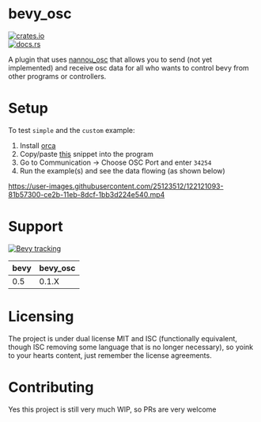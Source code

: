 # bevy_osc

[![crates.io](https://img.shields.io/crates/v/bevy_osc)](https://crates.io/crates/bevy_osc)</br>[![docs.rs](https://docs.rs/bevy_osc/badge.svg)](https://docs.rs/bevy_osc)

A plugin that uses [nannou_osc](https://github.com/nannou-org/nannou/tree/master/nannou_osc) that allows you to send (not yet implemented) and receive osc data for all who wants to control bevy from other programs or controllers.

# Setup

To test `simple` and the `custom` example:
1. Install [orca](https://hundredrabbits.itch.io/orca)
2. Copy/paste [this](https://git.sr.ht/~rabbits/orca-examples/tree/master/basics/_osc.orca) snippet into the program 
3. Go to Communication -> Choose OSC Port and enter `34254`
4. Run the example(s) and see the data flowing (as shown below)

https://user-images.githubusercontent.com/25123512/122121093-81b57300-ce2b-11eb-8dcf-1bb3d224e540.mp4

# Support
[![Bevy tracking](https://img.shields.io/badge/Bevy%20tracking-released%20version-lightblue)](https://github.com/bevyengine/bevy/blob/main/docs/plugins_guidelines.md#main-branch-tracking)

|bevy|bevy_osc|
|---|---|
|0.5|0.1.X|

# Licensing
The project is under dual license MIT and ISC (functionally equivalent, though ISC removing some language that is no longer necessary), so yoink to your hearts content, just remember the license agreements.

# Contributing
Yes this project is still very much WIP, so PRs are very welcome
